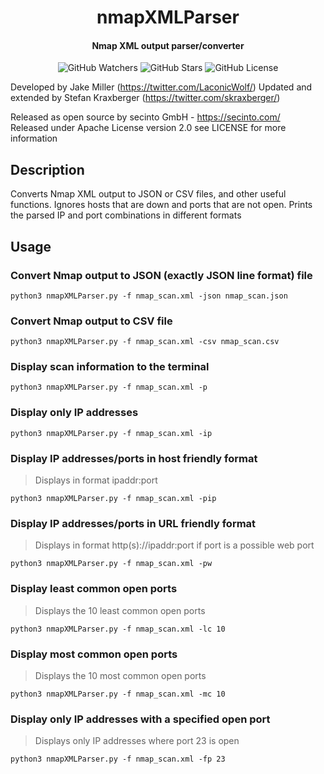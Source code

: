<h1 align="center">nmapXMLParser</h1>
<h4 align="center">Nmap XML output parser/converter</h4>
<p align="center">
  
  <img src="https://img.shields.io/github/watchers/secinto/nmapXMLParser?label=Watchers&style=for-the-badge" alt="GitHub Watchers">
  <img src="https://img.shields.io/github/stars/secinto/nmapXMLParser?style=for-the-badge" alt="GitHub Stars">
  <img src="https://img.shields.io/github/license/secinto/nmapXMLParser?style=for-the-badge" alt="GitHub License">
</p>

Developed by Jake Miller (https://twitter.com/LaconicWolf/)
Updated and extended by Stefan Kraxberger (https://twitter.com/skraxberger/)  

Released as open source by secinto GmbH - https://secinto.com/  
Released under Apache License version 2.0 see LICENSE for more information

Description
----
Converts Nmap XML output to JSON or CSV files, and other useful functions. Ignores hosts that are down and ports that are not open.
Prints the parsed IP and port combinations in different formats

## Usage

### Convert Nmap output to JSON (exactly JSON line format) file
`python3 nmapXMLParser.py -f nmap_scan.xml -json nmap_scan.json`

### Convert Nmap output to CSV file
`python3 nmapXMLParser.py -f nmap_scan.xml -csv nmap_scan.csv`

### Display scan information to the terminal
`python3 nmapXMLParser.py -f nmap_scan.xml -p`

### Display only IP addresses
`python3 nmapXMLParser.py -f nmap_scan.xml -ip`

### Display IP addresses/ports in host friendly format
> Displays in format ipaddr:port 

`python3 nmapXMLParser.py -f nmap_scan.xml -pip`

### Display IP addresses/ports in URL friendly format
> Displays in format http(s)://ipaddr:port if port is a possible web port

`python3 nmapXMLParser.py -f nmap_scan.xml -pw`

### Display least common open ports
> Displays the 10 least common open ports

`python3 nmapXMLParser.py -f nmap_scan.xml -lc 10`

### Display most common open ports
> Displays the 10 most common open ports

`python3 nmapXMLParser.py -f nmap_scan.xml -mc 10`

### Display only IP addresses with a specified open port
> Displays only IP addresses where port 23 is open

`python3 nmapXMLParser.py -f nmap_scan.xml -fp 23`
